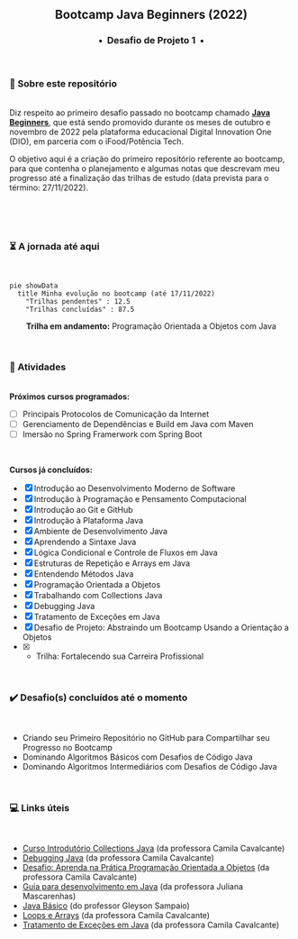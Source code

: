 <div align="center">
<h2>Bootcamp Java Beginners (2022)</h2>
<h3>•&nbsp; Desafio de Projeto 1 &nbsp;•</h3>
</div>
&nbsp;
&nbsp;

### :memo: Sobre este repositório
&nbsp;    
Diz respeito ao primeiro desafio passado no bootcamp chamado **[Java Beginners](https://www.dio.me/bootcamp/potencia-tech-powered-ifood-java-beginners)**, que está sendo promovido durante os meses de outubro e novembro de 2022 pela plataforma educacional Digital Innovation One (DIO), em parceria com o iFood/Potência Tech. 

O objetivo aqui é a criação do primeiro repositório referente ao bootcamp, para que contenha o planejamento e algumas notas que descrevam meu progresso até a finalização das trilhas de estudo (data prevista para o término: 27/11/2022).

&nbsp; 

&nbsp;    
### :hourglass_flowing_sand:  A jornada até aqui
&nbsp;    
```mermaid
pie showData
  title Minha evolução no bootcamp (até 17/11/2022)
	"Trilhas pendentes" : 12.5
    "Trilhas concluídas" : 87.5
```
<div align="center">
	<b>Trilha em andamento:</b> Programação Orientada a Objetos com Java
</div>

&nbsp;    
### :bookmark_tabs: Atividades
&nbsp;   
**Próximos cursos programados:**  
- [ ] Principais Protocolos de Comunicação da Internet
- [ ] Gerenciamento de Dependências e Build em Java com Maven
- [ ] Imersão no Spring Framerwork com Spring Boot 

&nbsp; 

**Cursos já concluídos:**  
- [x] Introdução ao Desenvolvimento Moderno de Software 
- [x] Introdução à Programação e Pensamento Computacional 
- [x] Introdução ao Git e GitHub 
- [x] Introdução à Plataforma Java
- [x] Ambiente de Desenvolvimento Java
- [x] Aprendendo a Sintaxe Java
- [x] Lógica Condicional e Controle de Fluxos em Java
- [x] Estruturas de Repetição e Arrays em Java
- [x] Entendendo Métodos Java
- [x] Programação Orientada a Objetos
- [x] Trabalhando com Collections Java
- [x] Debugging Java
- [x] Tratamento de Exceções em Java
- [x] Desafio de Projeto: Abstraindo um Bootcamp Usando a Orientação a Objetos
- [x] + Trilha: Fortalecendo sua Carreira Profissional
&nbsp; 

&nbsp;    
### :heavy_check_mark: Desafio(s) concluídos até o momento
&nbsp;   
  - Criando seu Primeiro Repositório no GitHub para Compartilhar seu Progresso no Bootcamp
  - Dominando Algoritmos Básicos com Desafios de Código Java  
  - Dominando Algoritmos Intermediários com Desafios de Código Java 
&nbsp; 

&nbsp;    
### :computer: Links úteis
&nbsp;   
- [Curso Introdutório Collections Java](https://github.com/cami-la/curso-dio-intro-collections) (da professora Camila Cavalcante)
- [Debugging Java](https://github.com/cami-la/debugging-java) (da professora Camila Cavalcante)
- [Desafio: Aprenda na Prática Programação Orientada a Objetos](https://github.com/cami-la/desafio-poo-dio) (da professora Camila Cavalcante)
- [Guia para desenvolvimento em Java](https://github.com/julianazanelatto/roadmap_java_repo) (da professora Juliana Mascarenhas)
- [Java Básico](https://glysns.gitbook.io/java-basico) (do professor Gleyson Sampaio)
- [Loops e Arrays](https://github.com/cami-la/loops-e-arrays) (da professora Camila Cavalcante)
- [Tratamento de Exceções em Java](https://github.com/cami-la/exceptions-java) (da professora Camila Cavalcante)